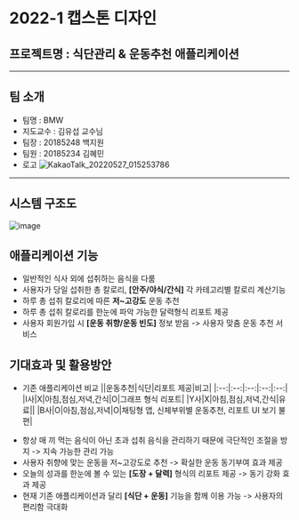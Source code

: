 # 2022-1 캡스톤 디자인 
## 프로젝트명 : 식단관리 & 운동추천 애플리케이션
---
## 팀 소개
- 팀명 : BMW
- 지도교수 : 김유섭 교수님
- 팀장 : 20185248 백지원
- 팀원 : 20185234 김혜민
- 로고 
![KakaoTalk_20220527_015253786](https://user-images.githubusercontent.com/101175984/170536729-1d18f47e-2946-418b-b22e-62dc95ee1086.jpg)
---
## 시스템 구조도
![image](https://user-images.githubusercontent.com/101175984/170538015-83d00d58-7e21-4038-b3c6-d917dd88a734.png)

## 애플리케이션 기능

- 일반적인 식사 외에 섭취하는 음식을 다룸
- 사용자가 당일 섭취한 총 칼로리, **[안주/야식/간식]** 각 카테고리별 칼로리 계산기능
- 하루 총 섭취 칼로리에 따른 **저~고강도** 운동 추천
- 하루 총 섭취 칼로리를 한눈에 파악 가능한 달력형식 리포트 제공
- 사용자 회원가입 시 **[운동 취향/운동 빈도]** 정보 받음 -> 사용자 맞춤 운동 추천 서비스


## 기대효과 및 활용방안

+ 기존 애플리케이션 비교
||운동추천|식단|리포트 제공|비고|
|:--:|:--:|:--:|:--:|:--:|
|I사|X|아침,점심,저녁,간식|O|그래프 형식 리포트|
|Y사|X|아침,점심,저녁,간식|유료||
|B사|O|아침,점심,저녁|O|채팅형 앱,  신체부위별 운동추천, 리포트 UI 보기 불편|

- 항상 매 끼 먹는 음식이 아닌 초과 섭취 음식을 관리하기 때문에 극단적인 조절을 방지
  -> 지속 가능한 관리 가능
- 사용자 취향에 맞는 운동을 저~고강도로 추천
  -> 확실한 운동 동기부여 효과 제공
- 오늘의 성과를 한눈에 볼 수 있는 **[도장 + 달력]** 형식의 리포트 제공
  -> 동기 강화 효과 제공
- 현재 기존 애플리케이션과 달리 **[식단 + 운동]** 기능을 함께 이용 가능
  -> 사용자의 편리함 극대화

 
